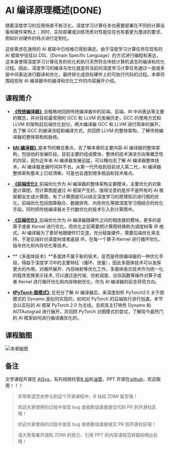 <!--Copyright © ZOMI 适用于[License](https://github.com/chenzomi12/AISystem)版权许可-->

# AI 编译原理概述(DONE)

随着深度学习的应用场景不断泛化，深度学习计算任务也需要部署在不同的计算设备和硬件架构上；同时，实际部署或训练场景对性能往往也有着更为激进的要求，例如针对硬件的特点进行定制化。

这些需求在通用的 AI 框架中已经难已得到满足。由于深度学习计算任务在现有的 AI 框架中往往以 DSL（Domain Specific Language）的方式进行编程和表达，这本身使得深度学习计算任务的优化和执行天然符合传统计算机语言的编译和优化过程。因此，深度学习的编译与优化就是将当前的深度学习计算任务通过一层或多层中间表达进行翻译和优化，最终转化成目标硬件上的可执行代码的过程。本章将围绕现有 AI 编译器中的编译和优化工作的内容展开介绍。

## 课程简介

- [**《传统编译器》**](./01Tradition/)会粗略地回顾传统编译器中的前端、后端、IR 中间表达等主要的概念，并对目前最常用的 GCC 和 LLVM 的发展历史，GCC 的使用方式和 LLVM 的架构前后端优化划分，两大编译器 GCC 和 LLVM 进行简单的展开，去了解 GCC 的编译流程和编译方式，并回顾 LLVM 的整体架构，了解传统编译器的整体架构和脉络。

- [**《AI 编译器》**](./02AICompiler/)是本节的概览重点，去了解本章的主要内容 AI 编译器的整体架构，包括他的发展阶段，目前主要的组成模块，整体的技术演进方向等概念性的内容，因为近年来 AI 编译器发展迅猛，可以横向去了解 AI 编译器整体技术。AI 编译器发展时间并不长，从第一代开始到目前进入第二代，AI 编译器整体架构基本上已经清晰，可是也会遇到很多挑战和技术难点。 

- [**《前端优化》**](./03Frontend/)前端优化作为 AI 编译器的整体架构主要模块，主要优化的对象是计算图，而计算图是通过 AI 框架产生的，值得注意的是并不是所有的 AI 框架都会生成计算图，有了计算图就可以结合深度学习的原理知识进行图的优化。前端优化包括图算融合、数据排布、内存优化等跟深度学习相结合的优化手段，同时把传统编译器关于代数优化的技术引入到计算图中。

- [**《后端优化》**](./04Backend/)后端优化作为 AI 编译器跟硬件之间的相连接的模块，更多的是算子或者 Kernel 进行优化，而优化之前需要把计算图转换称为调度树等 IR 格式，AI 编译器为了更好地跟硬件打交道，充分赋能硬件，需要后端优化来支持，于是后端针对调度树或者底层 IR，在每一个算子/Kernel 进行循环优化、指令优化和内存优化等技术。

- **《多面体技术》**多面体不属于新的技术，反而是传统编译器的一种优化手段，得益于深度学习中的主要特征（循环、张量），因此多面体技术可以发挥更大的作用，对循环展开、内存映射等优化工作。多面体表示技术作为统一化的程序变换表示技术, 可以通过迭代域、仿射调度、访存函数等操作对算子或者 Kernel 进行循环优化和内存映射优化，作为 AI 编译器的前言研究方向。

- [**《PyTorch 图模式》**](./06PyTorch/)在充分了解 AI 编译器后，来深度剖析 PyTorch2.0 关于图模式的 Dynamo 是如何实现的，如何对 PyTorch 的后端执行进行加速。本节会以实际的 AI 框架 PyTorch 2.0 为主线，去把其主打特性 Dynamo 和 AOTAutograd 进行展开，并回顾 PyTorch 对图模式的尝试，了解现今最热门的 AI 框架如何进行编译器优化的。

## 课程脑图

![本章脑图](../images/00Xmind/Architecture03.png)

## 备注

文字课程开源在 [AISys](https://chenzomi12.github.io/)，系列视频托管[B 站](https://space.bilibili.com/517221395)和[油管](https://www.youtube.com/@ZOMI666/videos)，PPT 开源在[github](https://github.com/chenzomi12/AISystem)，欢迎取用！！！

> 非常希望您也参与到这个开源课程中，B 站给 ZOMI 留言哦！
> 
> 欢迎大家使用的过程中发现 bug 或者勘误直接提交代码 PR 到开源社区哦！
>
> 欢迎大家使用的过程中发现 bug 或者勘误直接提交 PR 到开源社区哦！
>
> 请大家尊重开源和 ZOMI 的努力，引用 PPT 的内容请规范转载标明出处哦！